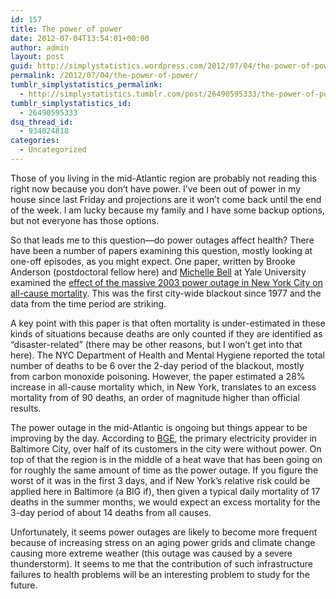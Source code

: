 ```yaml
---
id: 157
title: The power of power
date: 2012-07-04T13:54:01+00:00
author: admin
layout: post
guid: http://simplystatistics.wordpress.com/2012/07/04/the-power-of-power
permalink: /2012/07/04/the-power-of-power/
tumblr_simplystatistics_permalink:
  - http://simplystatistics.tumblr.com/post/26490595333/the-power-of-power
tumblr_simplystatistics_id:
  - 26490595333
dsq_thread_id:
  - 934024818
categories:
  - Uncategorized
---
```

Those of you living in the mid-Atlantic region are probably not reading this right now because you don&#8217;t have power. I&#8217;ve been out of power in my house since last Friday and projections are it won&#8217;t come back until the end of the week. I am lucky because my family and I have some backup options, but not everyone has those options.

So that leads me to this question&#8212;do power outages affect health? There have been a number of papers examining this question, mostly looking at one-off episodes, as you might expect. One paper, written by Brooke Anderson (postdoctoral fellow here) and <a href="http://environment.yale.edu/bell/" target="_blank">Michelle Bell</a> at Yale University examined the <a href="http://www.ncbi.nlm.nih.gov/pubmed/22252408" target="_blank">effect of the massive 2003 power outage in New York City on all-cause mortality</a>. This was the first city-wide blackout since 1977 and the data from the time period are striking.

A key point with this paper is that often mortality is under-estimated in these kinds of situations because deaths are only counted if they are identified as &#8220;disaster-related&#8221; (there may be other reasons, but I won&#8217;t get into that here). The NYC Department of Health and Mental Hygiene reported the total number of deaths to be 6 over the 2-day period of the blackout, mostly from carbon monoxide poisoning. However, the paper estimated a 28% increase in all-cause mortality which, in New York, translates to an excess mortality from of 90 deaths, an order of magnitude higher than official results.

The power outage in the mid-Atlantic is ongoing but things appear to be improving by the day. According to <a href="http://www.bge.com/customerservice/stormsoutages/currentoutages/pages/default.aspx" target="_blank">BGE</a>, the primary electricity provider in Baltimore City, over half of its customers in the city were without power. On top of that the region is in the middle of a heat wave that has been going on for roughly the same amount of time as the power outage. If you figure the worst of it was in the first 3 days, and if New York&#8217;s relative risk could be applied here in Baltimore (a BIG if), then given a typical daily mortality of 17 deaths in the summer months, we would expect an excess mortality for the 3-day period of about 14 deaths from all causes.

Unfortunately, it seems power outages are likely to become more frequent because of increasing stress on an aging power grids and climate change causing more extreme weather (this outage was caused by a severe thunderstorm). It seems to me that the contribution of such infrastructure failures to health problems will be an interesting problem to study for the future.